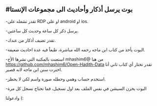 #بوت يرسل أذكار وأحاديث الى مجموعات الإنستا
-

-تقدر تشغله على RDP او على android او ios.

-يرسل ذكر كل ساعة وحديث كل ساعتين. 

-تقدر تضيف أذكار من عندك. 

-البوت يأخذ من كتاب ابن ماجه رحمه الله مباشرة، طبعاً فيه عدة احاديث ضعيفة.

-استعنت بالمكتبة التي نشرها الأخ mhashim6@  من هنا https://github.com/mhashim6/Open-Hadith-Data 
تقدر تختار أي كتاب ثاني أنا اخترت سنن ابن ماجه لانه قصير.

-استخدم حساب وهمي وحطله صورة واسم لكي لا يحظر.

-البوت يخزن السيشن في نفس الملف بعد اول تسجيل، فما تحتاج تسجل كل مرة

وادعولنا (:
